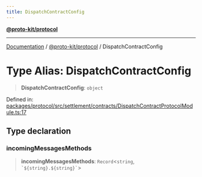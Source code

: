 ```yaml
---
title: DispatchContractConfig
---
```


[**@proto-kit/protocol**](../README.md)

***

[Documentation](../../../README.md) / [@proto-kit/protocol](../README.md) / DispatchContractConfig

# Type Alias: DispatchContractConfig

> **DispatchContractConfig**: `object`

Defined in: [packages/protocol/src/settlement/contracts/DispatchContractProtocolModule.ts:17](https://github.com/proto-kit/framework/blob/b953c754e500c62f01fbbd6d09adfb2f5577269d/packages/protocol/src/settlement/contracts/DispatchContractProtocolModule.ts#L17)

## Type declaration

### incomingMessagesMethods

> **incomingMessagesMethods**: `Record`\<`string`, `` `${string}.${string}` ``\>
